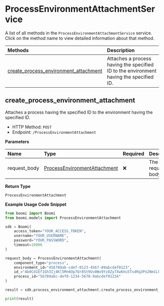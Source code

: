 # ProcessEnvironmentAttachmentService

A list of all methods in the `ProcessEnvironmentAttachmentService` service. Click on the method name to view detailed information about that method.

| Methods                                                                         | Description                                                                            |
| :------------------------------------------------------------------------------ | :------------------------------------------------------------------------------------- |
| [create_process_environment_attachment](#create_process_environment_attachment) | Attaches a process having the specified ID to the environment having the specified ID. |

## create_process_environment_attachment

Attaches a process having the specified ID to the environment having the specified ID.

- HTTP Method: `POST`
- Endpoint: `/ProcessEnvironmentAttachment`

**Parameters**

| Name         | Type                                                                      | Required | Description       |
| :----------- | :------------------------------------------------------------------------ | :------- | :---------------- |
| request_body | [ProcessEnvironmentAttachment](../models/ProcessEnvironmentAttachment.md) | ❌       | The request body. |

**Return Type**

`ProcessEnvironmentAttachment`

**Example Usage Code Snippet**

```python
from boomi import Boomi
from boomi.models import ProcessEnvironmentAttachment

sdk = Boomi(
    access_token="YOUR_ACCESS_TOKEN",
    username="YOUR_USERNAME",
    password="YOUR_PASSWORD",
    timeout=10000
)

request_body = ProcessEnvironmentAttachment(
    component_type="process",
    environment_id="456789ab-cdef-0123-4567-89abcdef0123",
    id_="Ab0Cd1Ef1Gh3Ij4Kl5Mn6Op7Qr8St9Uv0Wx9Yz8Zy7Xw6Vu5Ts4Rq3Po2Nm1Lk0Ji1Hg",
    process_id="56789abc-def0-1234-5678-9abcdef01234"
)

result = sdk.process_environment_attachment.create_process_environment_attachment(request_body=request_body)

print(result)
```

